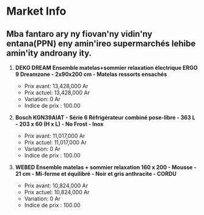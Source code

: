 # Market Info

## Mba fantaro ary ny fiovan'ny vidin'ny entana(PPN) eny amin'ireo supermarchés lehibe amin'ity androany ity.

1. **DEKO DREAM Ensemble matelas+sommier relaxation électrique ERGO 9 Dreamzone - 2x90x200 cm - Matelas ressorts ensachés**
   - Prix avant: 13,428,000 Ar
   - Prix actuel: 13,428,000 Ar
   - Variation: 0 Ar
   - Indice de prix : 100.00

2. **Bosch KGN39AIAT - Série 6 Réfrigérateur combiné pose-libre - 363 L - 203 x 60 (H x L) - No Frost - Inox**
   - Prix avant: 11,017,000 Ar
   - Prix actuel: 11,017,000 Ar
   - Variation: 0 Ar
   - Indice de prix : 100.00

3. **WEBED Ensemble matelas + sommier relaxation 160 x 200 - Mousse - 21 cm - Mi-ferme et équilibré - Noir et gris anthracite - CORDU**
   - Prix avant: 10,824,000 Ar
   - Prix actuel: 10,824,000 Ar
   - Variation: 0 Ar
   - Indice de prix : 100.00

